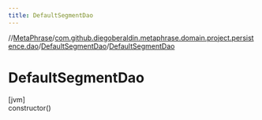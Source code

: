 ```yaml
---
title: DefaultSegmentDao
---
```

//[MetaPhrase](../../../index.html)/[com.github.diegoberaldin.metaphrase.domain.project.persistence.dao](../index.html)/[DefaultSegmentDao](index.html)/[DefaultSegmentDao](-default-segment-dao.html)



# DefaultSegmentDao



[jvm]\
constructor()




